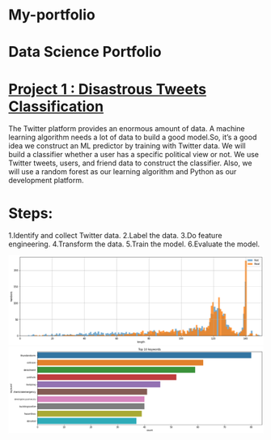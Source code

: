 # My-portfolio
# Data Science Portfolio
# [Project 1 : Disastrous Tweets Classification](https://github.com/Monitkumar/Tweets_classification_app)
The Twitter platform provides an enormous amount of data. A machine learning algorithm needs a lot of data to build a good model.So, it’s a good idea we construct an ML predictor by training with Twitter data.
We will build a classifier whether a user has a specific political view or not. We use Twitter tweets, users, and friend data to construct the classifier. Also, we will use a random forest as our learning algorithm and Python as our development platform.

# Steps:
1.Identify and collect Twitter data.
2.Label the data.
3.Do feature engineering.
4.Transform the data.
5.Train the model.
6.Evaluate the model.

![](https://github.com/Monitkumar/my-portfolio/blob/main/Images/upload1.png)
![](https://github.com/Monitkumar/my-portfolio/blob/main/Images/upload2.png)

